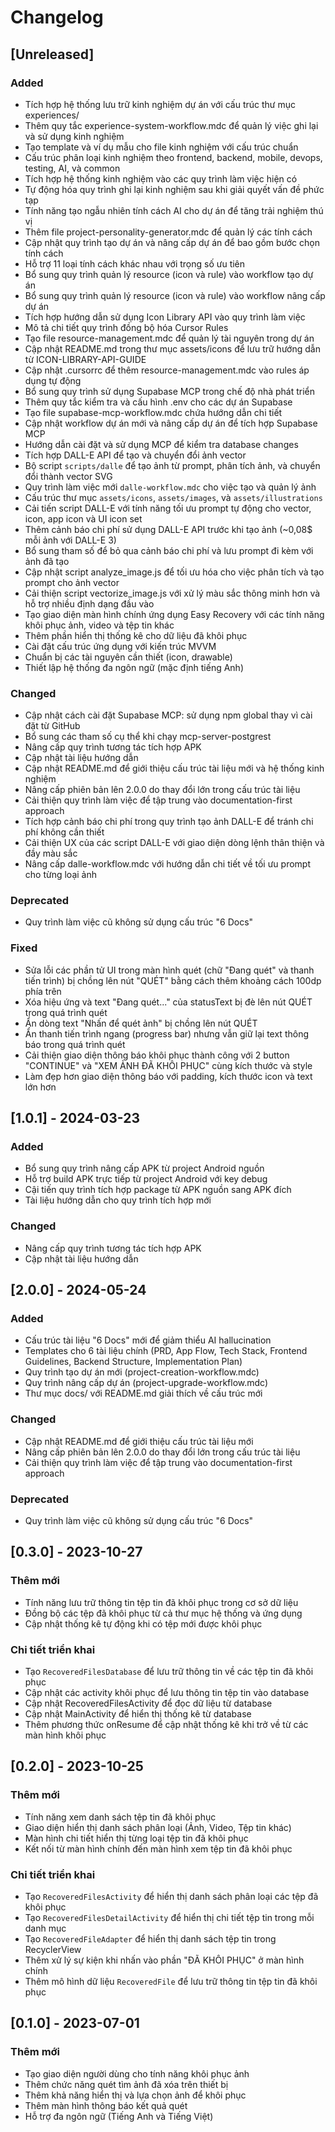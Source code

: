 # Changelog

## [Unreleased]

### Added

- Tích hợp hệ thống lưu trữ kinh nghiệm dự án với cấu trúc thư mục experiences/
- Thêm quy tắc experience-system-workflow.mdc để quản lý việc ghi lại và sử dụng kinh nghiệm
- Tạo template và ví dụ mẫu cho file kinh nghiệm với cấu trúc chuẩn
- Cấu trúc phân loại kinh nghiệm theo frontend, backend, mobile, devops, testing, AI, và common
- Tích hợp hệ thống kinh nghiệm vào các quy trình làm việc hiện có
- Tự động hóa quy trình ghi lại kinh nghiệm sau khi giải quyết vấn đề phức tạp
- Tính năng tạo ngẫu nhiên tính cách AI cho dự án để tăng trải nghiệm thú vị
- Thêm file project-personality-generator.mdc để quản lý các tính cách
- Cập nhật quy trình tạo dự án và nâng cấp dự án để bao gồm bước chọn tính cách
- Hỗ trợ 11 loại tính cách khác nhau với trọng số ưu tiên
- Bổ sung quy trình quản lý resource (icon và rule) vào workflow tạo dự án
- Bổ sung quy trình quản lý resource (icon và rule) vào workflow nâng cấp dự án
- Tích hợp hướng dẫn sử dụng Icon Library API vào quy trình làm việc
- Mô tả chi tiết quy trình đồng bộ hóa Cursor Rules
- Tạo file resource-management.mdc để quản lý tài nguyên trong dự án
- Cập nhật README.md trong thư mục assets/icons để lưu trữ hướng dẫn từ ICON-LIBRARY-API-GUIDE
- Cập nhật .cursorrc để thêm resource-management.mdc vào rules áp dụng tự động
- Bổ sung quy trình sử dụng Supabase MCP trong chế độ nhà phát triển
- Thêm quy tắc kiểm tra và cấu hình .env cho các dự án Supabase
- Tạo file supabase-mcp-workflow.mdc chứa hướng dẫn chi tiết
- Cập nhật workflow dự án mới và nâng cấp dự án để tích hợp Supabase MCP
- Hướng dẫn cài đặt và sử dụng MCP để kiểm tra database changes
- Tích hợp DALL-E API để tạo và chuyển đổi ảnh vector
- Bộ script `scripts/dalle` để tạo ảnh từ prompt, phân tích ảnh, và chuyển đổi thành vector SVG
- Quy trình làm việc mới `dalle-workflow.mdc` cho việc tạo và quản lý ảnh
- Cấu trúc thư mục `assets/icons`, `assets/images`, và `assets/illustrations`
- Cải tiến script DALL-E với tính năng tối ưu prompt tự động cho vector, icon, app icon và UI icon set
- Thêm cảnh báo chi phí sử dụng DALL-E API trước khi tạo ảnh (~0,08$ mỗi ảnh với DALL-E 3)
- Bổ sung tham số để bỏ qua cảnh báo chi phí và lưu prompt đi kèm với ảnh đã tạo
- Cập nhật script analyze_image.js để tối ưu hóa cho việc phân tích và tạo prompt cho ảnh vector
- Cải thiện script vectorize_image.js với xử lý màu sắc thông minh hơn và hỗ trợ nhiều định dạng đầu vào
- Tạo giao diện màn hình chính ứng dụng Easy Recovery với các tính năng khôi phục ảnh, video và tệp tin khác
- Thêm phần hiển thị thống kê cho dữ liệu đã khôi phục
- Cài đặt cấu trúc ứng dụng với kiến trúc MVVM
- Chuẩn bị các tài nguyên cần thiết (icon, drawable)
- Thiết lập hệ thống đa ngôn ngữ (mặc định tiếng Anh)

### Changed

- Cập nhật cách cài đặt Supabase MCP: sử dụng npm global thay vì cài đặt từ GitHub
- Bổ sung các tham số cụ thể khi chạy mcp-server-postgrest
- Nâng cấp quy trình tương tác tích hợp APK
- Cập nhật tài liệu hướng dẫn
- Cập nhật README.md để giới thiệu cấu trúc tài liệu mới và hệ thống kinh nghiệm
- Nâng cấp phiên bản lên 2.0.0 do thay đổi lớn trong cấu trúc tài liệu
- Cải thiện quy trình làm việc để tập trung vào documentation-first approach
- Tích hợp cảnh báo chi phí trong quy trình tạo ảnh DALL-E để tránh chi phí không cần thiết
- Cải thiện UX của các script DALL-E với giao diện dòng lệnh thân thiện và đầy màu sắc
- Nâng cấp dalle-workflow.mdc với hướng dẫn chi tiết về tối ưu prompt cho từng loại ảnh

### Deprecated

- Quy trình làm việc cũ không sử dụng cấu trúc "6 Docs"

### Fixed
- Sửa lỗi các phần tử UI trong màn hình quét (chữ "Đang quét" và thanh tiến trình) bị chồng lên nút "QUÉT" bằng cách thêm khoảng cách 100dp phía trên
- Xóa hiệu ứng và text "Đang quét..." của statusText bị đè lên nút QUÉT trong quá trình quét
- Ẩn dòng text "Nhấn để quét ảnh" bị chồng lên nút QUÉT
- Ẩn thanh tiến trình ngang (progress bar) nhưng vẫn giữ lại text thông báo trong quá trình quét
- Cải thiện giao diện thông báo khôi phục thành công với 2 button "CONTINUE" và "XEM ẢNH ĐÃ KHÔI PHỤC" cùng kích thước và style
- Làm đẹp hơn giao diện thông báo với padding, kích thước icon và text lớn hơn

## [1.0.1] - 2024-03-23

### Added

- Bổ sung quy trình nâng cấp APK từ project Android nguồn
- Hỗ trợ build APK trực tiếp từ project Android với key debug
- Cậi tiến quy trình tích hợp package từ APK nguồn sang APK đích
- Tài liệu hướng dẫn cho quy trình tích hợp mới

### Changed

- Nâng cấp quy trình tương tác tích hợp APK
- Cập nhật tài liệu hướng dẫn

## [2.0.0] - 2024-05-24

### Added

- Cấu trúc tài liệu "6 Docs" mới để giảm thiểu AI hallucination
- Templates cho 6 tài liệu chính (PRD, App Flow, Tech Stack, Frontend Guidelines, Backend Structure, Implementation Plan)
- Quy trình tạo dự án mới (project-creation-workflow.mdc)
- Quy trình nâng cấp dự án (project-upgrade-workflow.mdc)
- Thư mục docs/ với README.md giải thích về cấu trúc mới

### Changed

- Cập nhật README.md để giới thiệu cấu trúc tài liệu mới
- Nâng cấp phiên bản lên 2.0.0 do thay đổi lớn trong cấu trúc tài liệu
- Cải thiện quy trình làm việc để tập trung vào documentation-first approach

### Deprecated

- Quy trình làm việc cũ không sử dụng cấu trúc "6 Docs"

## [0.3.0] - 2023-10-27

### Thêm mới
- Tính năng lưu trữ thông tin tệp tin đã khôi phục trong cơ sở dữ liệu
- Đồng bộ các tệp đã khôi phục từ cả thư mục hệ thống và ứng dụng
- Cập nhật thống kê tự động khi có tệp mới được khôi phục

### Chi tiết triển khai
- Tạo `RecoveredFilesDatabase` để lưu trữ thông tin về các tệp tin đã khôi phục
- Cập nhật các activity khôi phục để lưu thông tin tệp tin vào database
- Cập nhật RecoveredFilesActivity để đọc dữ liệu từ database
- Cập nhật MainActivity để hiển thị thống kê từ database
- Thêm phương thức onResume để cập nhật thống kê khi trở về từ các màn hình khôi phục

## [0.2.0] - 2023-10-25

### Thêm mới
- Tính năng xem danh sách tệp tin đã khôi phục
- Giao diện hiển thị danh sách phân loại (Ảnh, Video, Tệp tin khác)
- Màn hình chi tiết hiển thị từng loại tệp tin đã khôi phục
- Kết nối từ màn hình chính đến màn hình xem tệp tin đã khôi phục

### Chi tiết triển khai
- Tạo `RecoveredFilesActivity` để hiển thị danh sách phân loại các tệp đã khôi phục
- Tạo `RecoveredFilesDetailActivity` để hiển thị chi tiết tệp tin trong mỗi danh mục
- Tạo `RecoveredFileAdapter` để hiển thị danh sách tệp tin trong RecyclerView
- Thêm xử lý sự kiện khi nhấn vào phần "ĐÃ KHÔI PHỤC" ở màn hình chính
- Thêm mô hình dữ liệu `RecoveredFile` để lưu trữ thông tin tệp tin đã khôi phục

## [0.1.0] - 2023-07-01

### Thêm mới
- Tạo giao diện người dùng cho tính năng khôi phục ảnh
- Thêm chức năng quét tìm ảnh đã xóa trên thiết bị
- Thêm khả năng hiển thị và lựa chọn ảnh để khôi phục
- Thêm màn hình thông báo kết quả quét
- Hỗ trợ đa ngôn ngữ (Tiếng Anh và Tiếng Việt)
